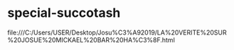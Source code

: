 # special-succotash
file:///C:/Users/USER/Desktop/Josu%C3%A92019/LA%20VERITE%20SUR%20JOSUE%20MICKAEL%20BAR%20HA%C3%8F.html
